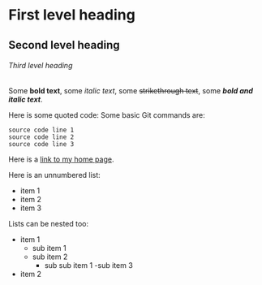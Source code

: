 <!-- -*- Coding:us-ascii-unix; fill-column:158 -*- -->
<!-- ******************************************************************************************************************************************************* -->
<!-- --
 @file      template.md
 @author    GIT-NAME GIT-EMAIL
 @date      2022-06-01
 @version   VERSION
 @brief     @EOL
 @keywords  
 @std       github
 @see       
 @copyright 
  @parblock
  LICENSE
  @endparblock
 @todo      @EOL@EOL
 @warning   @EOL@EOL
 @bug       @EOL@EOL
 @filedetails   

  File details go here.  Multiple paragraphs are fine....

************************************************************************************************************************************************************ -->

<!-- ####################################################################################################################################################### -->
<!-- ******************************************************************************************************************************************************* -->
<!-- ------------------------------------------------------------------------------------------------------------------------------------------------------- -->
<!-- /////////////////////////////////////////////////////////////////////////////////////////////////////////////////////////////////////////////////////// -->

# First level heading
## Second level heading
###### Third level heading

Some **bold text**, some *italic text*, some ~~strikethrough text~~, some
***bold and italic text***.

Here is some quoted code:
Some basic Git commands are:
```
source code line 1
source code line 2
source code line 3
```

Here is a [link to my home page](https://www.mitchr.me/).

Here is an unnumbered list:
- item 1
- item 2
- item 3

Lists can be nested too:
- item 1
  - sub item 1
  - sub item 2
    - sub sub item 1
  -sub item 3
- item 2

<!-- This comment -->
